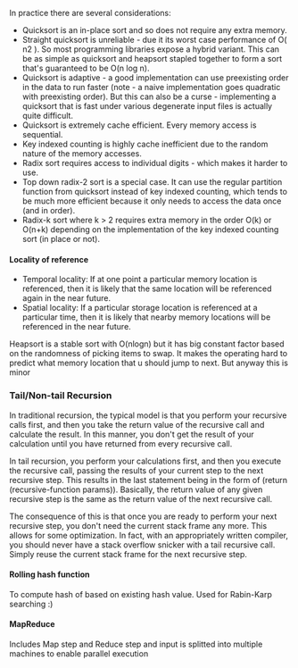 In practice there are several considerations:
- Quicksort is an in-place sort and so does not require any extra memory.
- Straight quicksort is unreliable - due it its worst case performance of O( n2 ). So most programming libraries expose a hybrid variant. This can be as simple as quicksort and heapsort stapled together to form a sort that's guaranteed to be O(n log n).
- Quicksort is adaptive - a good implementation can use preexisting order in the data to run faster (note - a naive implementation goes quadratic with preexisting order). But this can also be a curse - implementing a quicksort that is fast under various degenerate input files is actually quite difficult.
- Quicksort is extremely cache efficient. Every memory access is sequential.
- Key indexed counting is highly cache inefficient due to the random nature of the memory accesses.
- Radix sort requires access to individual digits - which makes it harder to use.
- Top down radix-2 sort is a special case. It can use the regular partition function from quicksort instead of key indexed counting, which tends to be much more efficient because it only needs to access the data once (and in order).
- Radix-k sort where k > 2 requires extra memory in the order O(k) or O(n+k) depending on the implementation of the key indexed counting sort (in place or not).


#### Locality of reference
- Temporal locality: If at one point a particular memory location is referenced, then it is likely that the same location will be referenced again in the near future.
- Spatial locality: If a particular storage location is referenced at a particular time, then it is likely that nearby memory locations will be referenced in the near future. 

Heapsort is a stable sort with O(nlogn) but it has big constant factor based on the randomness of picking items to swap. It makes the operating hard to predict what memory location that u should jump to next. But anyway this is minor 

### Tail/Non-tail Recursion
In traditional recursion, the typical model is that you perform your recursive calls first, and then you take the return value of the recursive call and calculate the result. In this manner, you don't get the result of your calculation until you have returned from every recursive call.

In tail recursion, you perform your calculations first, and then you execute the recursive call, passing the results of your current step to the next recursive step. This results in the last statement being in the form of (return (recursive-function params)). Basically, the return value of any given recursive step is the same as the return value of the next recursive call.

The consequence of this is that once you are ready to perform your next recursive step, you don't need the current stack frame any more. This allows for some optimization. In fact, with an appropriately written compiler, you should never have a stack overflow snicker with a tail recursive call. Simply reuse the current stack frame for the next recursive step.

#### Rolling hash function
To compute hash of based on existing hash value. Used for Rabin-Karp searching :) 

#### MapReduce
Includes Map step and Reduce step and input is splitted into multiple machines to enable parallel execution
